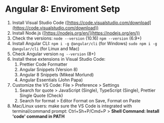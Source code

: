 # Angular 8: Enviroment Setp
1. Install Visual Studio Code ([https://code.visualstudio.com/download](https://code.visualstudio.com/download))
2. Install Node.js ([https://nodejs.org/en/](https://nodejs.org/en/))
3. Check the versions:
	`node --version` (10.16)
	`npm --version` (6.9+)
4. Install Angular CLI:
	`npm i -g @angular/cli` (for Windows)
	`sudo npm i -g @angular/cli` (for Linux and Mac)
5.	Check Angular version
	`ng --version` (8+)
6.	Install these extensions in Visual Studio Code:
	1.	Prettier Code Formatter
	2.	Angular Snippets (Version 8)
	3.	Angular 8 Snippets (Mikeal Morlund)
	4.	Angular Essentials (John Papa)
7.	Customize the VS Code: File > Preference > Settings
	1.	Search for quote > JavaScript (Single), TypeScript (Single), Prettier Single Quote (Check)
	2.	Search for format > Editor Format on Save, Format on Paste
8.	Mac/Linux users: make sure the VS Code is integrated with terminal/command prompt: Ctrl+Sh+P/Cmd+P > **Shell Command: Install 'code' command in PATH**